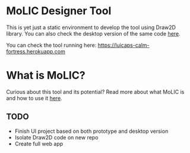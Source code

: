 MoLIC Designer Tool
=======================

This is yet just a static environment to develop the tool using Draw2D library. You can also check the desktop version of the same code [here](https://github.com/luicaps/MoLIC-Designer-Desktop).

You can check the tool running here: https://luicaps-calm-fortress.herokuapp.com

# What is MoLIC?

Curious about this tool and its potential? Read more about what MoLIC is and how to use it [here](http://www-di.inf.puc-rio.br/~simone/publications/07_12_silva.pdf).

## TODO

* Finish UI project based on both prototype and desktop version
* Isolate Draw2D code on new repo
* Create full web app